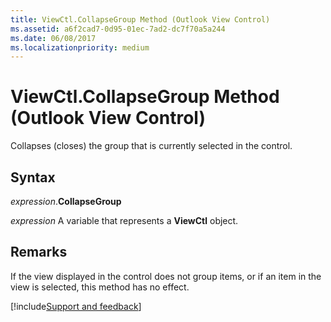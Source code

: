 ```yaml
---
title: ViewCtl.CollapseGroup Method (Outlook View Control)
ms.assetid: a6f2cad7-0d95-01ec-7ad2-dc7f70a5a244
ms.date: 06/08/2017
ms.localizationpriority: medium
---
```



# ViewCtl.CollapseGroup Method (Outlook View Control)

Collapses (closes) the group that is currently selected in the control. 


## Syntax

_expression_.**CollapseGroup**

_expression_ A variable that represents a **ViewCtl** object.


## Remarks

If the view displayed in the control does not group items, or if an item in the view is selected, this method has no effect.

[!include[Support and feedback](~/includes/feedback-boilerplate.md)]